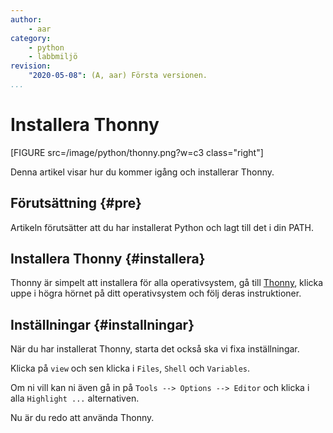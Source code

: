 ```yaml
---
author:
    - aar
category:
    - python
    - labbmiljö
revision:
    "2020-05-08": (A, aar) Första versionen.
...
```

Installera Thonny
==================================

[FIGURE src=/image/python/thonny.png?w=c3 class="right"]

Denna artikel visar hur du kommer igång och installerar Thonny.

<!--more-->



Förutsättning {#pre}
-------------------------------

Artikeln förutsätter att du har installerat Python och lagt till det i din PATH.



Installera Thonny {#installera}
-------------------------------

Thonny är simpelt att installera för alla operativsystem, gå till [Thonny](https://thonny.org/), klicka uppe i högra hörnet på ditt operativsystem och följ deras instruktioner.



Inställningar {#installningar}
-----------------------------

När du har installerat Thonny, starta det också ska vi fixa inställningar.

Klicka på `view` och sen klicka i `Files`, `Shell` och `Variables`.

Om ni vill kan ni även gå in på `Tools --> Options --> Editor` och klicka i alla `Highlight ...` alternativen.

Nu är du redo att använda Thonny.
